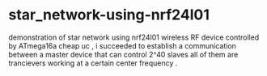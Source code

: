 # star_network-using-nrf24l01
demonstration of star network  using nrf24l01 wireless RF device controlled by ATmega16a cheap uc , i succeeded to establish a communication between a master device that can control 2^40 slaves all of them are trancievers working at a certain center frequency .

